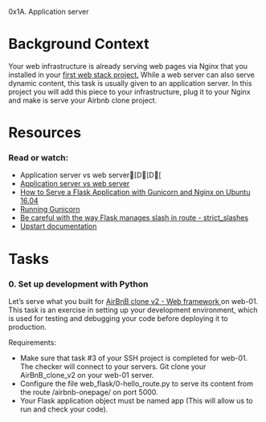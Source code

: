 0x1A. Application server

# Background Context

Your web infrastructure is already serving web pages via Nginx that you installed in your [ first web stack project.](https://intranet.alxswe.com/projects/266)
While a web server can also serve dynamic content, this task is usually given to an application server. In this project you will add this piece to your infrastructure, plug it to your Nginx and make is serve your Airbnb clone project.

# Resources

### Read or watch:

- Application server vs web server[D[D[
- [ Application server vs web server ](https://intranet.alxswe.com/rltoken/B9fOBzIxX_t1289WAuRzJw)
- [ How to Serve a Flask Application with Gunicorn and Nginx on Ubuntu 16.04](https://intranet.alxswe.com/rltoken/kpG6RwmwRJHzRmGUM_ERcA)
- [ Running Gunicorn ](https://intranet.alxswe.com/rltoken/2LF1j7xKJGYaUtD1HKgUeQ)
- [ Be careful with the way Flask manages slash in route - strict_slashes](https://werkzeug.palletsprojects.com/en/0.14.x/routing/)
- [ Upstart documentation ](https://doc.ubuntu-fr.org/upstart)


# Tasks

### 0. Set up development with Python

Let’s serve what you built for [  AirBnB clone v2 - Web framework ](https://intranet.alxswe.com/projects/290) on web-01. This task is an exercise in setting up your development environment, which is used for testing and debugging your code before deploying it to production.

Requirements:

- Make sure that task #3 of your SSH project is completed for web-01. The checker will connect to your servers.
Git clone your AirBnB_clone_v2 on your web-01 server.
- Configure the file web_flask/0-hello_route.py to serve its content from the route /airbnb-onepage/ on port 5000.
- Your Flask application object must be named app (This will allow us to run and check your code).
